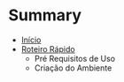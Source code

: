 # Summary

* [Início](inicio.md)
* [Roteiro Rápido](roteiro_rapido.md)
   * Pré Requisitos de Uso
   * Criação do Ambiente

